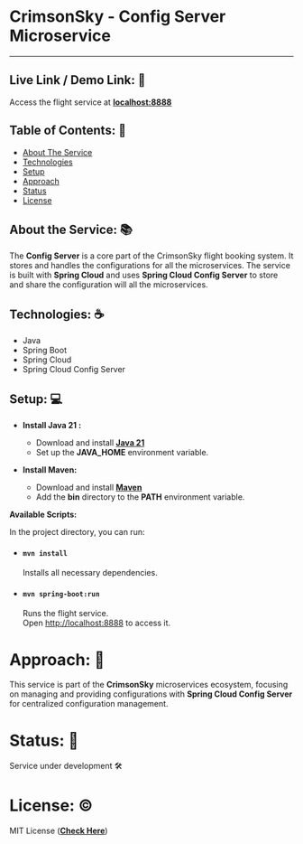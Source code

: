 # CrimsonSky - Config Server Microservice

---

## Live Link / Demo Link: 🔗
Access the flight service at **[localhost:8888](http://localhost:8888)**

## Table of Contents: 📑

- [About The Service](#about-the-service-)
- [Technologies](#technologies-%EF%B8%8F)
- [Setup](#setup-)
- [Approach](#approach-)
- [Status](#status-)
- [License](#license-%EF%B8%8F)

## About the Service: 📚
The **Config Server** is a core part of the CrimsonSky flight booking system. It stores and handles the configurations for all the microservices. The service is built with **Spring Cloud** and uses **Spring Cloud Config Server** to store and share the configuration will all the microservices.

## Technologies: ☕️

- Java
- Spring Boot
- Spring Cloud
- Spring Cloud Config Server

## Setup: 💻

- **Install Java 21 :**
    - Download and install **[Java 21](https://www.oracle.com/in/java/technologies/downloads/#java21)**
    - Set up the **JAVA_HOME** environment variable.


- **Install Maven:**
    - Download and install **[Maven](https://maven.apache.org/download.cgi)**
    - Add the **bin** directory to the **PATH** environment variable.

**Available Scripts:**

In the project directory, you can run:

- #### `mvn install`
  Installs all necessary dependencies.

- #### `mvn spring-boot:run`
  Runs the flight service.\
  Open [http://localhost:8888](http://localhost:8888) to access it.

# Approach: 🚶
This service is part of the **CrimsonSky** microservices ecosystem, focusing on managing and providing configurations with **Spring Cloud Config Server** for centralized configuration management.

# Status: 📶
Service under development 🛠️

# License: ©️
MIT License (**[Check Here](LICENSE)**)